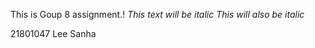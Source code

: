 This is Goup 8 assignment.!
*This text will be italic*
_This will also be italic_


21801047 Lee Sanha 

